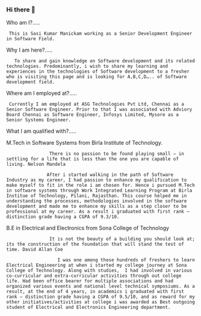 ### Hi there 👋

<!--
**mskkai/mskkai** is a ✨ _special_ ✨ repository because its `README.md` (this file) appears on your GitHub profile.

Here are some ideas to get you started:

- 🔭 I’m currently working on ...
- 🌱 I’m currently learning ...
- 👯 I’m looking to collaborate on ...
- 🤔 I’m looking for help with ...
- 💬 Ask me about ...
- 📫 How to reach me: ...
- 😄 Pronouns: ...
- ⚡ Fun fact: ...
-->

Who am I?…..

     This is Sasi Kumar Manickam working as a Senior Development Engineer in Software Field.

Why I am here?…..

       To share and gain knowledge on Software development and its related technologies. Predominantly, i wish to share my learning and experiences in the technologies of Software development to a fresher who is visiting this page and is looking for A,B,C,D….. of Software development field.

Where am I employed at?…..

     Currently I am employed at ASG Technologies Pvt Ltd, Chennai as a Senior Software Engineer. Prior to that I was associated with Adviory Board Chennai as Software Engineer, Infosys Limited, Mysore as a Senior Systems Engineer.

What I am qualified with?…..

M.Tech in Software Systems from Birla Institute of Technology.

                    There is no passion to be found playing small – in settling for a life that is less than the one you are capable of living. Nelson Mandela

                   After i started walking in the path of Software Industry as my career, I had passion to enhance my qualification to make myself to fit in the role i am chosen for. Hence i pursued M.Tech in software systems through Work Integrated Learning Program at Birla Institue of Technology, Pilani, Rajasthan. This course helped me in understanding the processes, methodologies involved in the software development and made me to enhance my skills as a step closer to be professional at my career. As a result i graduated with first rank – distinction grade having a CGPA of 9.3/10.

B.E in Electrical and Electronics from Sona College of Technology

                    It is not the beauty of a building you should look at; its the construction of the foundation that will stand the test of time. David Allan Coe

                       I was one among those hundreds of freshers to learn Electrical Engineering at when i started my college journey at Sona College of Technology. Along with studies,  I had involved in various co-curricular and extra-curricular activities through out college life. Had been office bearer for multiple associations and had organized various events and national level technical symposiums. As a result, at the end of 4 years, in academics i graduated with first rank – distinction grade having a CGPA of 9.5/10, and as reward for my other initiatives/activities at college i was awarded as Best outgoing student of Electrical and Electronics Engineering department.

